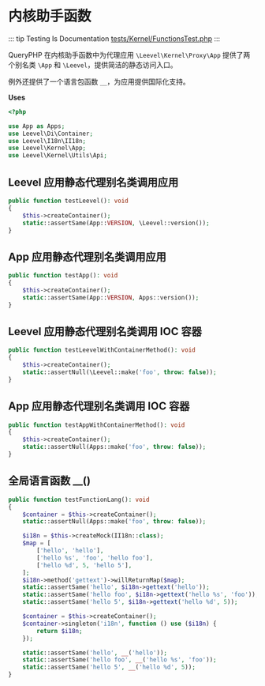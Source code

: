 # 内核助手函数

::: tip Testing Is Documentation
[tests/Kernel/FunctionsTest.php](https://github.com/hunzhiwange/framework/blob/master/tests/Kernel/FunctionsTest.php)
:::

QueryPHP 在内核助手函数中为代理应用 `\Leevel\Kernel\Proxy\App` 提供了两个别名类 `\App` 和 `\Leevel`，提供简洁的静态访问入口。

例外还提供了一个语言包函数 `__`，为应用提供国际化支持。

**Uses**

``` php
<?php

use App as Apps;
use Leevel\Di\Container;
use Leevel\I18n\II18n;
use Leevel\Kernel\App;
use Leevel\Kernel\Utils\Api;
```

## Leevel 应用静态代理别名类调用应用

``` php
public function testLeevel(): void
{
    $this->createContainer();
    static::assertSame(App::VERSION, \Leevel::version());
}
```

## App 应用静态代理别名类调用应用

``` php
public function testApp(): void
{
    $this->createContainer();
    static::assertSame(App::VERSION, Apps::version());
}
```

## Leevel 应用静态代理别名类调用 IOC 容器

``` php
public function testLeevelWithContainerMethod(): void
{
    $this->createContainer();
    static::assertNull(\Leevel::make('foo', throw: false));
}
```

## App 应用静态代理别名类调用 IOC 容器

``` php
public function testAppWithContainerMethod(): void
{
    $this->createContainer();
    static::assertNull(Apps::make('foo', throw: false));
}
```

## 全局语言函数 __()

``` php
public function testFunctionLang(): void
{
    $container = $this->createContainer();
    static::assertNull(Apps::make('foo', throw: false));

    $i18n = $this->createMock(II18n::class);
    $map = [
        ['hello', 'hello'],
        ['hello %s', 'foo', 'hello foo'],
        ['hello %d', 5, 'hello 5'],
    ];
    $i18n->method('gettext')->willReturnMap($map);
    static::assertSame('hello', $i18n->gettext('hello'));
    static::assertSame('hello foo', $i18n->gettext('hello %s', 'foo'));
    static::assertSame('hello 5', $i18n->gettext('hello %d', 5));

    $container = $this->createContainer();
    $container->singleton('i18n', function () use ($i18n) {
        return $i18n;
    });

    static::assertSame('hello', __('hello'));
    static::assertSame('hello foo', __('hello %s', 'foo'));
    static::assertSame('hello 5', __('hello %d', 5));
}
```